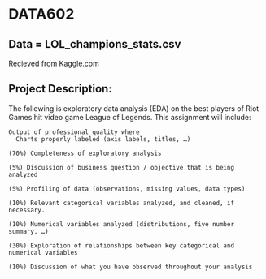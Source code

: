 # DATA602
## Data = LOL_champions_stats.csv
   Recieved from Kaggle.com
## Project Description:
  The following is exploratory data analysis (EDA) on the best players of Riot Games hit video game League of Legends. This assignment will include:
    
    Output of professional quality where 
      Charts properly labeled (axis labels, titles, …)
    
    (70%) Completeness of exploratory analysis
    
    (5%) Discussion of business question / objective that is being analyzed
    
    (5%) Profiling of data (observations, missing values, data types)
    
    (10%) Relevant categorical variables analyzed, and cleaned, if necessary.
    
    (10%) Numerical variables analyzed (distributions, five number summary, …)
    
    (30%) Exploration of relationships between key categorical and numerical variables
    
    (10%) Discussion of what you have observed throughout your analysis
